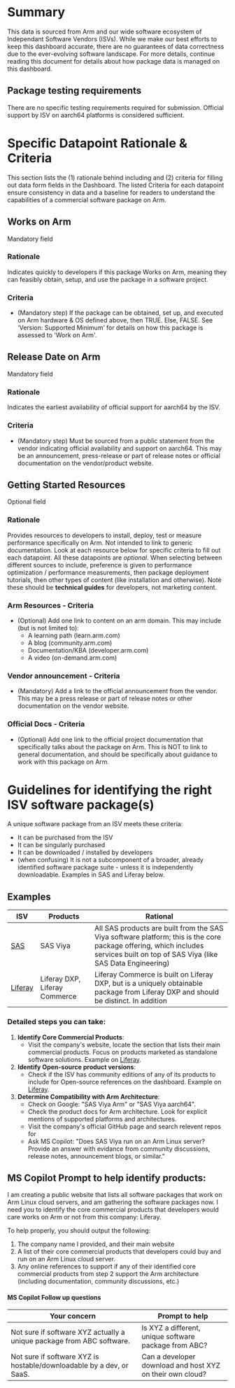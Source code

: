 # Summary
This data is sourced from Arm and our wide software ecosystem of Independant Software Vendors (ISVs). While we make our best efforts to keep this dashboard accurate, there are no guarantees of data correctness due to the ever-evolving software landscape. For more details, continue reading this document for details about how package data is managed on this dashboard.

## Package testing requirements
There are no specific testing requirements required for submission. Official support by ISV on aarch64 platforms is considered sufficient.
  
# Specific Datapoint Rationale & Criteria
This section lists the (1) rationale behind including and (2) criteria for filling out data form fields in the Dashboard. The listed Criteria for each datapoint ensure consistency in data and a baseline for readers to understand the capabilities of a commercial software package on Arm.

## Works on Arm 
Mandatory field

### Rationale
Indicates quickly to developers if this package Works on Arm, meaning they can feasibly obtain, setup, and use the package in a software project.

### Criteria
-	(Mandatory step) If the package can be obtained, set up, and executed on Arm hardware & OS defined above, then TRUE. Else, FALSE. See ‘Version: Supported Minimum’ for details on how this package is assessed to 'Work on Arm'.

## Release Date on Arm
Mandatory field

### Rationale
Indicates the earliest availability of official support for aarch64 by the ISV. 

### Criteria
- (Mandatory step) Must be sourced from a public statement from the vendor indicating official availability and support on aarch64. This may be an announcement, press-release or part of release notes or official documentation on the vendor/product website. 

## Getting Started Resources
Optional field

### Rationale
Provides resources to developers to install, deploy, test or measure performance specifically on Arm. Not intended to link to generic documentation. Look at each resource below for specific criteria to fill out each datapoint. All these datapoints are *optional*. When selecting between different sources to include, preference is given to performance optimization / performance measurements, then package deployment tutorials, then other types of content (like installation and otherwise). Note these should be **technical guides** for developers, not marketing content.

### Arm Resources - Criteria
-	(Optional) Add one link to content on an arm domain. This may include (but is not limited to):
	-	A learning path 		(learn.arm.com)
  	-	A blog 			        (community.arm.com)
  	-	Documentation/KBA 	(developer.arm.com)
  	-	A video 			      (on-demand.arm.com)	

### Vendor announcement - Criteria
- 	(Mandatory) Add a link to the official announcement from the vendor. This may be a press release or part of release notes or other documentation on the vendor website. 

### Official Docs - Criteria
-	(Optional) Add one link to the official project documentation that specifically talks about the package on Arm. This is NOT to link to general documentation, and should be specifically about guidance to work with this package on Arm.




# Guidelines for identifying the right ISV software package(s)

A unique software package from an ISV meets these criteria:
- It can be purchased from the ISV
- It can be singularly purchased
- It can be downloaded / installed by developers
- (when confusing) It is not a subcomponent of a broader, already identified software package suite - unless it is independently downloadable. Examples in SAS and Liferay below.

## Examples

| ISV      					  | Products    | Rational | 
| ----------------------------------------------- | ----------- | -------- |
| [SAS](https://www.sas.com/en_us/home.html)      | SAS Viya    	| All SAS products are built from the SAS Viya software platform; this is the core package offering, which includes services built on top of SAS Viya (like SAS Data Engineering) |
| [Liferay](https://www.liferay.com/offerings)    | Liferay DXP, Liferay Commerce   | Liferay Commerce is built on Liferay DXP, but is a uniquely obtainable package from Liferay DXP and should be distinct. In addition|


### Detailed steps you can take:

1. **Identify Core Commercial Products**:
    - Visit the company's website, locate the section that lists their main commercial products. Focus on products marketed as standalone software solutions. Example on [Liferay](https://www.liferay.com/offerings).
2. **Identify Open-source product versions**:
    - Check if the ISV has community editions of any of its products to include for Open-source references on the dashboard. Example on [Liferay](https://www.liferay.com/downloads-community).
3. **Determine Compatibility with Arm Architecture**:
    - Check on Google: "SAS Viya Arm" or "SAS Viya aarch64".
    - Check the product docs for Arm architecture. Look for explicit mentions of supported platforms and architectures.
    - Visit the company's official GitHub page and search relevent repos for
    - Ask MS Copilot: "Does SAS Viya run on an Arm Linux server? Provide an answer with evidance from community discussions, release notes, announcement blogs, or similar."
    

## MS Copilot Prompt to help identify products:

I am creating a public website that lists all software packages that work on Arm Linux cloud servers, and am gathering the software packages now. I need you to identify the core commercial products that developers would care works on Arm or not from this company: Liferay.

To help properly, you should output the following:
1. The company name I provided, and their main website
2. A list of their core commercial products that developers could buy and run on an Arm Linux cloud server.
3. Any online references to support if any of their identified core commercial products from step 2 support the Arm architecture (including documentation, community discussions, etc.)



#### MS Copilot Follow up questions
| Your concern      				           		| Prompt to help  | 
| --------------------------------------------------------------------- | --------------- |
| Not sure if software XYZ actually a unique package from ABC software. | Is XYZ a different, unique software package from ABC?    | 
| Not sure if software XYZ is hostable/downloadable by a dev, or SaaS.  | Can a developer download and host XYZ on their own cloud? |
